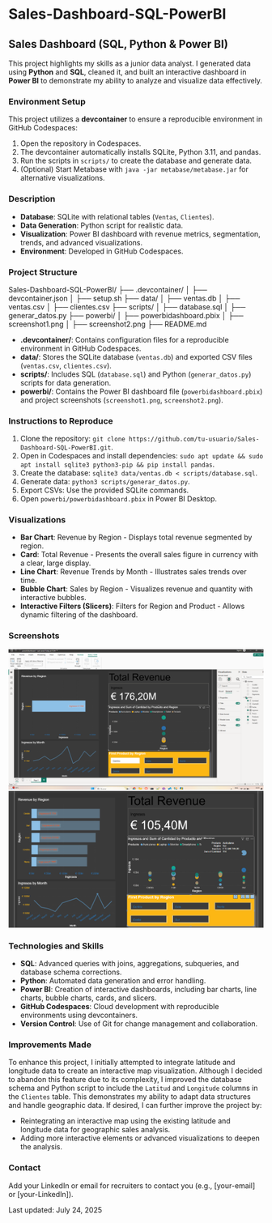 # Sales-Dashboard-SQL-PowerBI

## Sales Dashboard (SQL, Python & Power BI)

This project highlights my skills as a junior data analyst. I generated data using **Python** and **SQL**, cleaned it, and built an interactive dashboard in **Power BI** to demonstrate my ability to analyze and visualize data effectively.

### Environment Setup
This project utilizes a **devcontainer** to ensure a reproducible environment in GitHub Codespaces:
1. Open the repository in Codespaces.
2. The devcontainer automatically installs SQLite, Python 3.11, and pandas.
3. Run the scripts in `scripts/` to create the database and generate data.
4. (Optional) Start Metabase with `java -jar metabase/metabase.jar` for alternative visualizations.

### Description
- **Database**: SQLite with relational tables (`Ventas`, `Clientes`).
- **Data Generation**: Python script for realistic data.
- **Visualization**: Power BI dashboard with revenue metrics, segmentation, trends, and advanced visualizations.
- **Environment**: Developed in GitHub Codespaces.

### Project Structure
Sales-Dashboard-SQL-PowerBI/
├── .devcontainer/
│   ├── devcontainer.json
│   ├── setup.sh
├── data/
│   ├── ventas.db
│   ├── ventas.csv
│   ├── clientes.csv
├── scripts/
│   ├── database.sql
│   ├── generar_datos.py
├── powerbi/
│   ├── powerbidashboard.pbix
│   ├── screenshot1.png
│   ├── screenshot2.png
├── README.md
- **.devcontainer/**: Contains configuration files for a reproducible environment in GitHub Codespaces.
- **data/**: Stores the SQLite database (`ventas.db`) and exported CSV files (`ventas.csv`, `clientes.csv`).
- **scripts/**: Includes SQL (`database.sql`) and Python (`generar_datos.py`) scripts for data generation.
- **powerbi/**: Contains the Power BI dashboard file (`powerbidashboard.pbix`) and project screenshots (`screenshot1.png`, `screenshot2.png`).

### Instructions to Reproduce
1. Clone the repository: `git clone https://github.com/tu-usuario/Sales-Dashboard-SQL-PowerBI.git`.
2. Open in Codespaces and install dependencies: `sudo apt update && sudo apt install sqlite3 python3-pip && pip install pandas`.
3. Create the database: `sqlite3 data/ventas.db < scripts/database.sql`.
4. Generate data: `python3 scripts/generar_datos.py`.
5. Export CSVs: Use the provided SQLite commands.
6. Open `powerbi/powerbidashboard.pbix` in Power BI Desktop.

### Visualizations
- **Bar Chart**: Revenue by Region - Displays total revenue segmented by region.
- **Card**: Total Revenue - Presents the overall sales figure in currency with a clear, large display.
- **Line Chart**: Revenue Trends by Month - Illustrates sales trends over time.
- **Bubble Chart**: Sales by Region - Visualizes revenue and quantity with interactive bubbles.
- **Interactive Filters (Slicers)**: Filters for Region and Product - Allows dynamic filtering of the dashboard.

### Screenshots
![Dashboard Preview 1](powerbi/screenshot1.png)
![Dashboard Preview 2](powerbi/screenshot2.png)

### Technologies and Skills
- **SQL**: Advanced queries with joins, aggregations, subqueries, and database schema corrections.
- **Python**: Automated data generation and error handling.
- **Power BI**: Creation of interactive dashboards, including bar charts, line charts, bubble charts, cards, and slicers.
- **GitHub Codespaces**: Cloud development with reproducible environments using devcontainers.
- **Version Control**: Use of Git for change management and collaboration.

### Improvements Made
To enhance this project, I initially attempted to integrate latitude and longitude data to create an interactive map visualization. Although I decided to abandon this feature due to its complexity, I improved the database schema and Python script to include the `Latitud` and `Longitude` columns in the `Clientes` table. This demonstrates my ability to adapt data structures and handle geographic data. If desired, I can further improve the project by:
- Reintegrating an interactive map using the existing latitude and longitude data for geographic sales analysis.
- Adding more interactive elements or advanced visualizations to deepen the analysis.

### Contact
Add your LinkedIn or email for recruiters to contact you (e.g., [your-email] or [your-LinkedIn]).

Last updated: July 24, 2025
